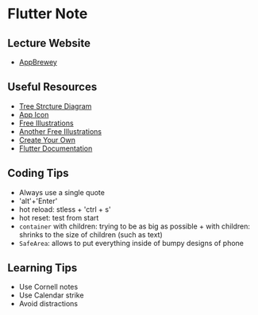 # Flutter Note

## Lecture Website

- [AppBrewey](https://www.appbrewery.co/courses/flutter-development-bootcamp-with-dart/lectures/9986049)

## Useful Resources

- [Tree Strcture Diagram](https://app.diagrams.net/)
- [App Icon](https://appicon.co/)
- [Free Illustrations](http://icons8.com/ouch)
- [Another Free Illustrations](https://www.vecteezy.com/)
- [Create Your Own](https://www.canva.com/)
- [Flutter Documentation](https://api.flutter.dev/index.html)

## Coding Tips

- Always use a single quote
- 'alt'+'Enter'
- hot reload: stless + 'ctrl + s'
- hot reset: test from start
- `container` with children: trying to be as big as possible + with children: shrinks to the size of children (such as text)
- `SafeArea`: allows to put everything inside of bumpy designs of phone

## Learning Tips

- Use Cornell notes
- Use Calendar strike
- Avoid distractions

